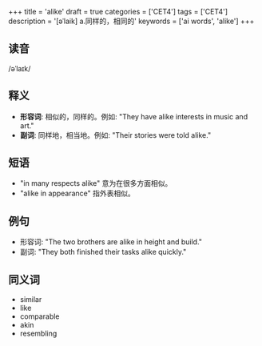 +++
title = 'alike'
draft = true
categories = ['CET4']
tags = ['CET4']
description = '[əˈlaik] a.同样的，相同的'
keywords = ['ai words', 'alike']
+++

## 读音
/əˈlaɪk/

## 释义
- **形容词**: 相似的，同样的。例如: "They have alike interests in music and art."
- **副词**: 同样地，相当地。例如: "Their stories were told alike."

## 短语
- "in many respects alike" 意为在很多方面相似。
- "alike in appearance" 指外表相似。

## 例句
- 形容词: "The two brothers are alike in height and build."
- 副词: "They both finished their tasks alike quickly."

## 同义词
- similar
- like
- comparable
- akin
- resembling
